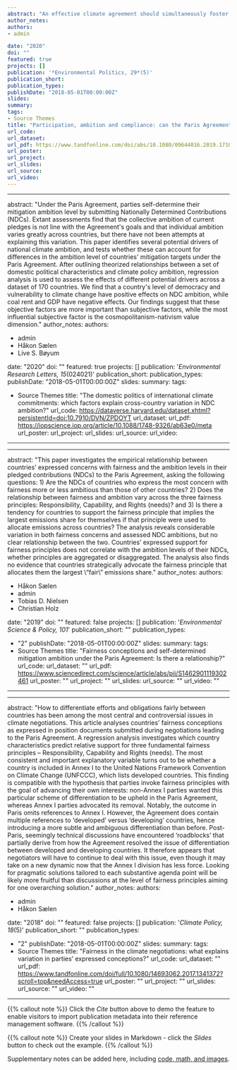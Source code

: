 ```yaml
---
abstract: "An effective climate agreement should simultaneously foster broad participation, high ambition, and sufficient compliance: this is the effectiveness trilemma. While the Paris Agreement has been acclaimed for spurring universal participation, its mitigation mechanism – an unenforced bottom-up framework of voluntary pledges – has been criticized for lacking ambition and incentivizing free riding. Does the Paris Agreement come with effectiveness trade-offs? How ambitious is the Agreement, and how likely is it that countries will comply with it? Using an effectiveness formula to assess ambition, I find that the Paris Agreement constitutes an important improvement compared to business-as-usual. Further, based on evidence from interviews with 21 climate negotiators and observers, the compliance prospects of the Agreement are evaluated as moderately positive. I conclude that the Agreement has the potential to overcome the effectiveness trilemma, and outline policy measures for achieving that objective."
author_notes:
authors:
- admin

date: "2020"
doi: ""
featured: true
projects: []
publication: '*Environmental Politics, 29*(5)'
publication_short: 
publication_types:
publishDate: "2018-05-01T00:00:00Z"
slides: 
summary: 
tags:
- Source Themes
title: "Participation, ambition and compliance: can the Paris Agreement solve the effectiveness trilemma?"
url_code: 
url_dataset: 
url_pdf: https://www.tandfonline.com/doi/abs/10.1080/09644016.2019.1710322
url_poster: 
url_project: 
url_slides: 
url_source: 
url_video: 
---
```



---
abstract: "Under the Paris Agreement, parties self-determine their mitigation ambition level by submitting Nationally Determined Contributions (NDCs). Extant assessments find that the collective ambition of current pledges is not line with the Agreement's goals and that individual ambition varies greatly across countries, but there have not been attempts at explaining this variation. This paper identifies several potential drivers of national climate ambition, and tests whether these can account for differences in the ambition level of countries' mitigation targets under the Paris Agreement. After outlining theorized relationships between a set of domestic political characteristics and climate policy ambition, regression analysis is used to assess the effects of different potential drivers across a dataset of 170 countries. We find that a country's level of democracy and vulnerability to climate change have positive effects on NDC ambition, while coal rent and GDP have negative effects. Our findings suggest that these objective factors are more important than subjective factors, while the most influential subjective factor is the cosmopolitanism-nativism value dimension."
author_notes:
authors:
- admin
- Håkon Sælen
- Live S. Bøyum

date: "2020"
doi: ""
featured: true
projects: []
publication: '*Environmental Research Letters, 15*(024021)'
publication_short: 
publication_types:
publishDate: "2018-05-01T00:00:00Z"
slides: 
summary:
tags:
- Source Themes
title: "The domestic politics of international climate commitments: which factors explain cross-country variation in NDC ambition?"
url_code: https://dataverse.harvard.edu/dataset.xhtml?persistentId=doi:10.7910/DVN/ZPDOYT
url_dataset: 
url_pdf: https://iopscience.iop.org/article/10.1088/1748-9326/ab63e0/meta
url_poster: 
url_project: 
url_slides: 
url_source: 
url_video: 
---
---
abstract: "This paper investigates the empirical relationship between countries’ expressed concerns with fairness and the ambition levels in their pledged contributions (NDCs) to the Paris Agreement, asking the following questions: 1) Are the NDCs of countries who express the most concern with fairness more or less ambitious than those of other countries? 2) Does the relationship between fairness and ambition vary across the three fairness principles: Responsibility, Capability, and Rights (needs)? and 3) Is there a tendency for countries to support the fairness principle that implies the largest emissions share for themselves if that principle were used to allocate emissions across countries? The analysis reveals considerable variation in both fairness concerns and assessed NDC ambitions, but no clear relationship between the two. Countries’ expressed support for fairness principles does not correlate with the ambition levels of their NDCs, whether principles are aggregated or disaggregated. The analysis also finds no evidence that countries strategically advocate the fairness principle that allocates them the largest \“fair\” emissions share."
author_notes:
authors:
- Håkon Sælen
- admin
- Tobias D. Nielsen
- Christian Holz

date: "2019"
doi: ""
featured: false
projects: []
publication: '*Environmental Science & Policy, 101*'
publication_short: ""
publication_types:
- "2"
publishDate: "2018-05-01T00:00:00Z"
slides: 
summary: 
tags:
- Source Themes
title: "Fairness conceptions and self-determined mitigation ambition under the Paris Agreement: Is there a relationship?"
url_code:
url_dataset: ""
url_pdf: https://www.sciencedirect.com/science/article/abs/pii/S1462901119302461
url_poster: ""
url_project: ""
url_slides: 
url_source: ""
url_video: ""
---


---
abstract: "How to differentiate efforts and obligations fairly between countries has been among the most central and controversial issues in climate negotiations. This article analyses countries’ fairness conceptions as expressed in position documents submitted during negotiations leading to the Paris Agreement. A regression analysis investigates which country characteristics predict relative support for three fundamental fairness principles – Responsibility, Capability and Rights (needs). The most consistent and important explanatory variable turns out to be whether a country is included in Annex I to the United Nations Framework Convention on Climate Change (UNFCCC), which lists developed countries. This finding is compatible with the hypothesis that parties invoke fairness principles with the goal of advancing their own interests: non-Annex I parties wanted this particular scheme of differentiation to be upheld in the Paris Agreement, whereas Annex I parties advocated its removal. Notably, the outcome in Paris omits references to Annex I. However, the Agreement does contain multiple references to ‘developed’ versus ‘developing’ countries, hence introducing a more subtle and ambiguous differentiation than before. Post-Paris, seemingly technical discussions have encountered ‘roadblocks’ that partially derive from how the Agreement resolved the issue of differentiation between developed and developing countries. It therefore appears that negotiators will have to continue to deal with this issue, even though it may take on a new dynamic now that the Annex I division has less force. Looking for pragmatic solutions tailored to each substantive agenda point will be likely more fruitful than discussions at the level of fairness principles aiming for one overarching solution."
author_notes:
authors:
- admin
- Håkon Sælen

date: "2018"
doi: ""
featured: false
projects: []
publication: '*Climate Policy, 18*(5)'
publication_short: ""
publication_types:
- "2"
publishDate: "2018-05-01T00:00:00Z"
slides: 
summary: 
tags:
- Source Themes
title: "Fairness in the climate negotiations: what explains variation in parties’ expressed conceptions?"
url_code:
url_dataset: ""
url_pdf: https://www.tandfonline.com/doi/full/10.1080/14693062.2017.1341372?scroll=top&needAccess=true
url_poster: ""
url_project: ""
url_slides: 
url_source: ""
url_video: ""
---

{{% callout note %}}
Click the *Cite* button above to demo the feature to enable visitors to import publication metadata into their reference management software.
{{% /callout %}}

{{% callout note %}}
Create your slides in Markdown - click the *Slides* button to check out the example.
{{% /callout %}}

Supplementary notes can be added here, including [code, math, and images](https://wowchemy.com/docs/writing-markdown-latex/).

